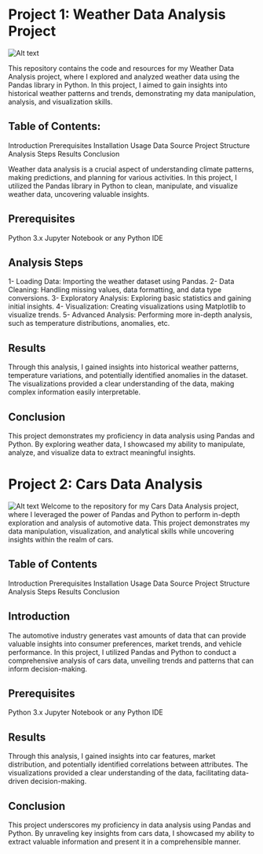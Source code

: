 # Project 1: Weather Data Analysis Project
![Alt text](https://www.analyticssteps.com/backend/media/thumbnail/6006173/6278986_1571298721_Weather_Forecoast_Graphics.jpg)

This repository contains the code and resources for my Weather Data Analysis project, where I explored and analyzed weather data using the Pandas library in Python. In this project, I aimed to gain insights into historical weather patterns and trends, demonstrating my data manipulation, analysis, and visualization skills.

## Table of Contents:
Introduction
Prerequisites
Installation
Usage
Data Source
Project Structure
Analysis Steps
Results
Conclusion


Weather data analysis is a crucial aspect of understanding climate patterns, making predictions, and planning for various activities. In this project, I utilized the Pandas library in Python to clean, manipulate, and visualize weather data, uncovering valuable insights.

## Prerequisites
Python 3.x
Jupyter Notebook or any Python IDE

## Analysis Steps
1- Loading Data: Importing the weather dataset using Pandas.
2- Data Cleaning: Handling missing values, data formatting, and data type conversions.
3- Exploratory Analysis: Exploring basic statistics and gaining initial insights.
4- Visualization: Creating visualizations using Matplotlib to visualize trends.
5- Advanced Analysis: Performing more in-depth analysis, such as temperature distributions, anomalies, etc.

## Results
Through this analysis, I gained insights into historical weather patterns, temperature variations, and potentially identified anomalies in the dataset. The visualizations provided a clear understanding of the data, making complex information easily interpretable.

## Conclusion
This project demonstrates my proficiency in data analysis using Pandas and Python. By exploring weather data, I showcased my ability to manipulate, analyze, and visualize data to extract meaningful insights.

# Project 2: Cars Data Analysis

![Alt text](https://previews.123rf.com/images/sergray/sergray1912/sergray191200097/137922158-futuristic-car-service-scanning-and-auto-data-analysis-intelligent-car-banner-futuristic.jpg)
Welcome to the repository for my Cars Data Analysis project, where I leveraged the power of Pandas and Python to perform in-depth exploration and analysis of automotive data. This project demonstrates my data manipulation, visualization, and analytical skills while uncovering insights within the realm of cars.

## Table of Contents
Introduction
Prerequisites
Installation
Usage
Data Source
Project Structure
Analysis Steps
Results
Conclusion

## Introduction
The automotive industry generates vast amounts of data that can provide valuable insights into consumer preferences, market trends, and vehicle performance. In this project, I utilized Pandas and Python to conduct a comprehensive analysis of cars data, unveiling trends and patterns that can inform decision-making.

## Prerequisites
Python 3.x
Jupyter Notebook or any Python IDE

## Results
Through this analysis, I gained insights into car features, market distribution, and potentially identified correlations between attributes. The visualizations provided a clear understanding of the data, facilitating data-driven decision-making.

## Conclusion
This project underscores my proficiency in data analysis using Pandas and Python. By unraveling key insights from cars data, I showcased my ability to extract valuable information and present it in a comprehensible manner.




